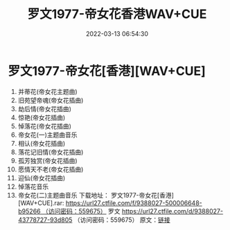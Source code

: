 ﻿---
title: 罗文1977-帝女花香港WAV+CUE
date: 2022-03-13 06:54:30
categories: WAV车载音乐、镜像
tags: 华语中文
---
# 罗文1977-帝女花[香港][WAV+CUE]

01. 并蒂花(帝女花主题曲)
02. 旧苑望帝魂(帝女花插曲)
03. 劫后情(帝女花插曲)
04. 惊艳(帝女花插曲)
05. 悼落花(帝女花插曲)
06. 帝女花(一)主题曲音乐
07. 相认(帝女花插曲)
08. 落花记旧情(帝女花插曲)
09. 孤芳独赏(帝女花插曲)
10. 愿情天不老(帝女花插曲)
11. 迎仙(帝女花插曲)
12. 悼落花音乐
13. 帝女花(二)主题曲音乐
下载地址：
罗文1977-帝女花[香港][WAV+CUE].rar: https://url27.ctfile.com/f/9388027-500006648-b95266 （访问密码：559675）
罗文
https://url27.ctfile.com/d/9388027-43778727-93d805
（访问密码：559675）
原文：[链接](https://blog.sina.com.cn/s/blog_1647c7e7601030w6f.html)